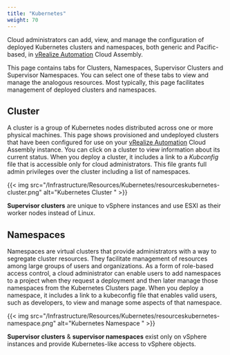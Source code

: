 ```yaml
---
title: "Kubernetes"
weight: 70
---
```


Cloud administrators can add, view, and manage the configuration of deployed Kubernetes clusters and namespaces, both generic and Pacific-based, in [vRealize Automation](https://www.vmware.com/products/vrealize-automation.html) Cloud Assembly.

This page contains tabs for Clusters, Namespaces, Supervisor Clusters and Supervisor Namespaces. You can select one of these tabs to view and manage the analogous resources. Most typically, this page facilitates management of deployed clusters and namespaces.

## Cluster
 A cluster is a group of Kubernetes nodes distributed across one or more physical machines. This page shows provisioned and undeployed clusters that have been configured for use on your [vRealize Automation](https://www.vmware.com/products/vrealize-automation.html) Cloud Assembly instance. You can click on a cluster to view information about its current status. When you deploy a cluster, it includes a link to a <i>Kubconfig</i> file that is accessible only for cloud administrators. This file grants full admin privileges over the cluster including a list of namespaces.

 {{< img src="/Infrastructure/Resources/Kubernetes/resourceskubernetes-cluster.png" alt="Kubernetes Cluster " >}}

<strong>Supervisor clusters</strong> are unique to vSphere instances and use ESXI as their worker nodes instead of Linux.

## Namespaces
Namespaces are virtual clusters that provide administrators with a way to segregate cluster resources. They facilitate management of resources among large groups of users and organizations. As a form of role-based access control, a cloud administrator can enable users to add namespaces to a project when they request a deployment and then later manage those namespaces from the Kubernetes Clusters page. When you deploy a namespace, it includes a link to a kubeconfig file that enables valid users, such as developers, to view and manage some aspects of that namespace.

{{< img src="/Infrastructure/Resources/Kubernetes/resourceskubernetes-namespace.png" alt="Kubernetes Namespace " >}}

<strong>Supervisor clusters</strong> & <strong>supervisor namespaces</strong> exist only on vSphere instances and provide Kubernetes-like access to vSphere objects.

